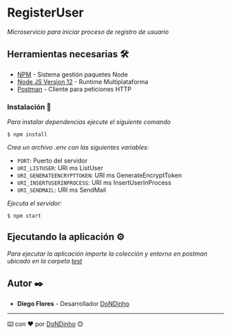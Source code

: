# RegisterUser

_Microservicio para iniciar proceso de registro de usuario_

## Herramientas necesarias 🛠️

-   [NPM](https://www.npmjs.com/) - Sistema gestión paquetes Node
-   [Node JS Version 12](https://nodejs.org/en/blog/release/v12.13.0/) - Runtime Multiplataforma
-   [Postman](https://www.postman.com/) - Cliente para peticiones HTTP

### Instalación 🔧

_Para instalar dependencias ejecute el siguiente comando_

```
$ npm install
```

_Crea un archivo .env con las siguientes variables:_

-   `PORT`: Puerto del servidor
-   `URI_LISTUSER`: URI ms ListUser
-   `URI_GENERATEENCRYPTTOKEN`: URI ms GenerateEncryptToken
-   `URI_INSERTUSERINPROCESS`: URI ms InsertUserInProcess
-   `URI_SENDMAIL`: URI ms SendMail

_Ejecuta el servidor:_

```
$ npm start
```

## Ejecutando la aplicación ⚙️

_Para ejecutar la aplicación importe la colección y entorno en postman ubicado en la carpeta [test](https://github.com/DoNDinho/ms-RegisterUser/tree/main/test)_

## Autor ✒️

-   **Diego Flores** - Desarrollador [DoNDinho](https://github.com/DoNDinho)

---

⌨️ con ❤️ por [DoNDinho](https://github.com/DoNDinho) 😊
